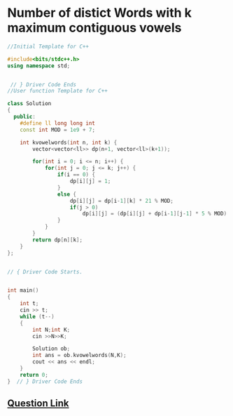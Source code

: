 # Number of distict Words with k maximum contiguous vowels

```cpp
//Initial Template for C++

#include<bits/stdc++.h>
using namespace std;


 // } Driver Code Ends
//User function Template for C++

class Solution
{
  public:
    #define ll long long int
    const int MOD = 1e9 + 7;

    int kvowelwords(int n, int k) {
        vector<vector<ll>> dp(n+1, vector<ll>(k+1));

        for(int i = 0; i <= n; i++) {
            for(int j = 0; j <= k; j++) {
                if(i == 0) {
                    dp[i][j] = 1;
                }
                else {
                    dp[i][j] = dp[i-1][k] * 21 % MOD;
                    if(j > 0)
                        dp[i][j] = (dp[i][j] + dp[i-1][j-1] * 5 % MOD) % MOD;
                }
            }
        }
        return dp[n][k];
    }
};


// { Driver Code Starts.


int main()
{
    int t;
    cin >> t;
    while (t--)
    {
        int N;int K;
        cin >>N>>K;

        Solution ob;
        int ans = ob.kvowelwords(N,K);
        cout << ans << endl;
    }
    return 0;
}  // } Driver Code Ends
```

## [Question Link](https://practice.geeksforgeeks.org/problems/7b9d245852bd8caf8a27d6d3961429f0a2b245f1/1/#)

